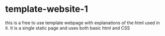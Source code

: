 # template-website-1
this is a free to use template webpage with explanations of the html used in it. It is a single static page and uses both basic html and CSS
